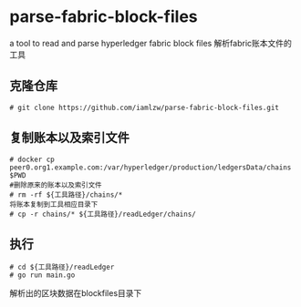 # parse-fabric-block-files
a tool to read and parse hyperledger fabric block files
解析fabric账本文件的工具

## 克隆仓库

```
# git clone https://github.com/iamlzw/parse-fabric-block-files.git
```

## 复制账本以及索引文件

```
# docker cp peer0.org1.example.com:/var/hyperledger/production/ledgersData/chains $PWD
#删除原来的账本以及索引文件
# rm -rf ${工具路径}/chains/*
将账本复制到工具相应目录下
# cp -r chains/* ${工具路径}/readLedger/chains/
``` 

## 执行

```
# cd ${工具路径}/readLedger
# go run main.go
```
解析出的区块数据在blockfiles目录下

